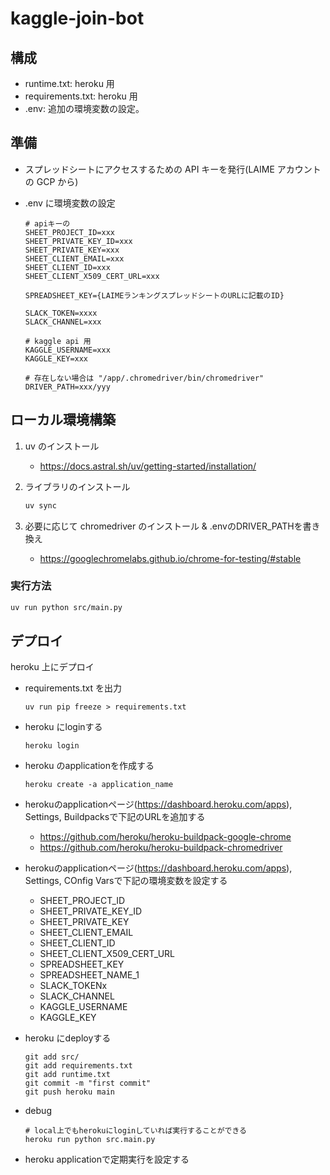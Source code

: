 # kaggle-join-bot

## 構成

- runtime.txt: heroku 用
- requirements.txt: heroku 用
- .env: 追加の環境変数の設定。

## 準備

- スプレッドシートにアクセスするための API キーを発行(LAIME アカウントの GCP から)
- .env に環境変数の設定

  ```
  # apiキーの
  SHEET_PROJECT_ID=xxx
  SHEET_PRIVATE_KEY_ID=xxx
  SHEET_PRIVATE_KEY=xxx
  SHEET_CLIENT_EMAIL=xxx
  SHEET_CLIENT_ID=xxx
  SHEET_CLIENT_X509_CERT_URL=xxx

  SPREADSHEET_KEY={LAIMEランキングスプレッドシートのURLに記載のID}

  SLACK_TOKEN=xxxx
  SLACK_CHANNEL=xxx

  # kaggle api 用
  KAGGLE_USERNAME=xxx
  KAGGLE_KEY=xxx

  # 存在しない場合は "/app/.chromedriver/bin/chromedriver"
  DRIVER_PATH=xxx/yyy
  ```

## ローカル環境構築

1. uv のインストール
   - https://docs.astral.sh/uv/getting-started/installation/

2. ライブラリのインストール

    ```sh
    uv sync
    ```

3. 必要に応じて chromedriver のインストール & .envのDRIVER_PATHを書き換え
    - https://googlechromelabs.github.io/chrome-for-testing/#stable

### 実行方法
```sh
uv run python src/main.py
```

## デプロイ

heroku 上にデプロイ

- requirements.txt を出力
  ```
  uv run pip freeze > requirements.txt
  ```
- heroku にloginする
  ```
  heroku login
  ```

- heroku のapplicationを作成する
  ```
  heroku create -a application_name
  ```

- herokuのapplicationページ(https://dashboard.heroku.com/apps), Settings, Buildpacksで下記のURLを追加する
  - https://github.com/heroku/heroku-buildpack-google-chrome
  - https://github.com/heroku/heroku-buildpack-chromedriver

- herokuのapplicationページ(https://dashboard.heroku.com/apps), Settings, COnfig Varsで下記の環境変数を設定する
  - SHEET_PROJECT_ID
  - SHEET_PRIVATE_KEY_ID
  - SHEET_PRIVATE_KEY
  - SHEET_CLIENT_EMAIL
  - SHEET_CLIENT_ID
  - SHEET_CLIENT_X509_CERT_URL
  - SPREADSHEET_KEY
  - SPREADSHEET_NAME_1
  - SLACK_TOKENx
  - SLACK_CHANNEL
  - KAGGLE_USERNAME
  - KAGGLE_KEY

- heroku にdeployする
  ```
  git add src/
  git add requirements.txt
  git add runtime.txt
  git commit -m "first commit"
  git push heroku main
  ```

- debug
  ```
  # local上でもherokuにloginしていれば実行することができる
  heroku run python src.main.py
  ```

- heroku applicationで定期実行を設定する